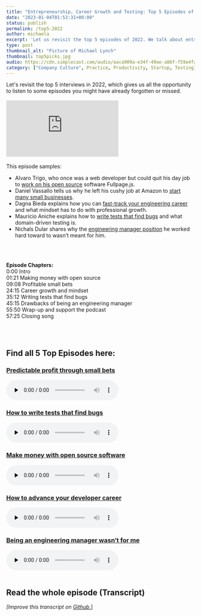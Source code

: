 ```yaml
---
title: "Entrepreneurship, Career Growth and Testing: Top 5 Episodes of 2022"
date: "2023-01-04T01:53:31+00:00"
status: publish
permalink: /top5-2022
author: michaela
excerpt: 'Let us revisit the top 5 episodes of 2022. We talk about entrepreneurship, career growth and software testing.'
type: post
thumbnail_alt: "Picture of Michael Lynch"
thumbnail: top5picks.jpg
audio: https://cdn.simplecast.com/audio/aaca909a-e34f-49ae-a86f-f59e4fa807f0/episodes/2ecca5b7-53e5-4f06-a2a6-f175ec2c2e06/audio/873d3a8d-e4cb-42a7-a474-b6d2888b19c4/default_tc.mp3
category: ["Company Culture", Practice, Productivity, Startup, Testing]
---
```

<div class="episode-about">
Let's revisit the top 5 interviews in 2022, which gives us all the opportunity to listen to some episodes you might have already forgotten or missed.
<br/> <br/>

<div class="video-container">
<iframe class="video" src="https://www.youtube-nocookie.com/embed/XKKFCmvK7_M" title="YouTube video player" rel=0"  frameborder="0" allowfullscreen="allowfullscreen allow="accelerometer; autoplay; clipboard-write; encrypted-media; gyroscope; picture-in-picture" allowfullscreen></iframe>
</div>
<br/>This episode samples:
<ul>
<li>
Alvaro Trigo, who once was a web developer but could quit his day job to <a href="https://www.software-engineering-unlocked.com/money-open-source-software/">work on his open source</a> software Fullpage.js.</li>
<li>Daniel Vassallo tells us why he left his cushy job at Amazon to <a href="https://www.software-engineering-unlocked.com/entrepreneurship-developer/">start many small businesses</a>. </li>
<li>Dagna Bieda explains how you can <a href="https://www.software-engineering-unlocked.com/advance-dev-career/">fast-track your engineering career</a> and what mindset has to do with professional growth.</li>
<li>Mauricio Aniche explains how to <a href="https://www.software-engineering-unlocked.com/tests-find-bugs/">write tests that find bugs</a> and what domain-driven testing is.</li>
<li>Nichals Dular shares why the <a href="https://www.software-engineering-unlocked.com/no-engineering-manager/">engineering manager position</a> he worked hard toward to wasn’t meant for him. </li>
</ul>
</div>


<br/><br/>
<div class="episode-chapters">
<p><b>Episode Chapters: </b> <br/>
0:00 Intro<br/>
01:21 Making money with open source<br/>
09:08 Profitable small bets<br/>
24:15 Career growth and mindset<br/>
35:12 Writing tests that find bugs<br/>
45:15 Drawbacks of being an engineering manager<br/>
55:50 Wrap-up and support the podcast<br/>
57:25 Closing song<br/>
</p>
</div>


 <br/><br/>
<div>
  <h2>Find all 5 Top Episodes here:</h2>
	<div class="row-md-6">
      <div class="row g-0 border rounded overflow-hidden flex-md-row mb-4 shadow-sm h-md-250 position-relative">
          <div class="col p-4 d-flex flex-column position-static">
            <h3 class="mb-0"><a href="https://www.software-engineering-unlocked.com/entrepreneurship-developer/">Predictable profit through small bets</a></h3>
  <audio controls preload="none">
                <source src="https://cdn.simplecast.com/audio/aaca909a-e34f-49ae-a86f-f59e4fa807f0/episodes/3af1fd1a-6611-46c4-b4d5-018f32e66e40/audio/b20977cc-47fa-4612-b86a-4fcc06f7a8cd/default_tc.mp3" />
              </audio>
          </div>
        </div>
      </div>
    	    <div class="row-md-6">
      <div class="row g-0 border rounded overflow-hidden flex-md-row mb-4 shadow-sm h-md-250 position-relative">
          <div class="col p-4 d-flex flex-column position-static">
            <h3 class="mb-0"><a href="https://www.software-engineering-unlocked.com/tests-find-bugs/">How to write tests that find bugs</a></h3>
  <audio controls preload="none">
                <source src="https://cdn.simplecast.com/audio/aaca909a-e34f-49ae-a86f-f59e4fa807f0/episodes/53528752-3178-4d13-9b17-8285eeab471c/audio/f768b14a-56e4-4d9a-8ed2-d27b3b1342f5/default_tc.mp3" />
              </audio>
          </div>
        </div>
      </div>
      	<div class="row-md-6">
      <div class="row g-0 border rounded overflow-hidden flex-md-row mb-4 shadow-sm h-md-250 position-relative">
          <div class="col p-4 d-flex flex-column position-static">
            <h3 class="mb-0"><a href="https://www.software-engineering-unlocked.com/money-open-source-software/">Make money with open source software</a></h3>
  <audio controls preload="none">
                <source src="https://cdn.simplecast.com/audio/aaca909a-e34f-49ae-a86f-f59e4fa807f0/episodes/98d66118-0875-475b-ba50-3abd85d02b37/audio/afcb8826-5dc4-4a29-95d3-b0cfe1d9cb30/default_tc.mp3" />
              </audio>
          </div>
        </div>
      </div>
    <div class="row-md-6">
      <div class="row g-0 border rounded overflow-hidden flex-md-row mb-4 shadow-sm h-md-250 position-relative">
          <div class="col p-4 d-flex flex-column position-static">
            <h3 class="mb-0"><a href="https://www.software-engineering-unlocked.com/advance-dev-career/">How to advance your developer career</a></h3>
  <audio controls preload="none">
                <source src="https://cdn.simplecast.com/audio/aaca909a-e34f-49ae-a86f-f59e4fa807f0/episodes/976b6107-6a6b-4ad8-80f9-2cb521600f54/audio/1982ddf3-a565-4fc0-93ca-2962ae6e87c4/default_tc.mp3" />
              </audio>
          </div>
        </div>
      </div>
          <div class="row-md-6">
      <div class="row g-0 border rounded overflow-hidden flex-md-row mb-4 shadow-sm h-md-250 position-relative">
          <div class="col p-4 d-flex flex-column position-static">
            <h3 class="mb-0"><a href="https://www.software-engineering-unlocked.com/no-engineering-manager/">Being an engineering manager wasn’t for me</a></h3>
  <audio controls preload="none">
                <source src="https://cdn.simplecast.com/audio/aaca909a-e34f-49ae-a86f-f59e4fa807f0/episodes/1386fdd3-fc37-47f1-a93a-b6ba8194bb0f/audio/ce6ae4c5-8b78-4d77-96e6-e106d43e2346/default_tc.mp3" />
              </audio>
          </div>
        </div>
      </div>
</div>
<br/>

## Read the whole episode (Transcript)

_\[Improve this transcript on [Github](https://github.com/mgreiler/se-unlocked/tree/master/Transcripts)_[.](https://github.com/mgreiler/se-unlocked/tree/master/Transcripts)\]

